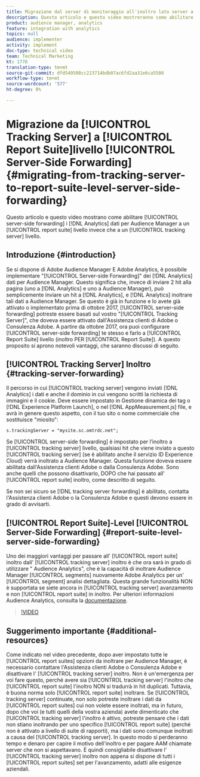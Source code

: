 ```yaml
---
title: Migrazione dal server di monitoraggio all'inoltro lato server a livello di suite di rapporti
description: Questo articolo e questo video mostreranno come abilitare l'inoltro lato server dei dati di Analytics  Audience Manager a livello di suite di rapporti invece che a livello di server di tracciamento.
product: audience manager, analytics
feature: integration with analytics
topics: null
audience: implementer
activity: implement
doc-type: technical video
team: Technical Marketing
kt: 1776
translation-type: tm+mt
source-git-commit: dfd549508cc223714bdb07ac6fd2aa31e6ca5586
workflow-type: tm+mt
source-wordcount: '577'
ht-degree: 0%

---
```



# Migrazione da [!UICONTROL Tracking Server] a [!UICONTROL Report Suite]livello [!UICONTROL Server-Side Forwarding] {#migrating-from-tracking-server-to-report-suite-level-server-side-forwarding}

Questo articolo e questo video mostrano come abilitare [!UICONTROL server-side forwarding] i [!DNL Analytics] dati per  Audience Manager a un [!UICONTROL report suite] livello invece che a un [!UICONTROL tracking server] livello.

## Introduzione {#introduction}

Se si dispone di Adobe Audience Manager E  Adobe Analytics, è possibile implementare &quot;[!UICONTROL Server-side Forwarding]&quot; dei [!DNL Analytics] dati per  Audience Manager. Questo significa che, invece di inviare 2 hit alla pagina (uno a [!DNL Analytics] e uno a  Audience Manager), può semplicemente inviare un hit a [!DNL Analytics], e [!DNL Analytics] inoltrare tali dati a  Audience Manager. Se questo è già in funzione e lo avete già attivato o implementato prima di ottobre 2017, [!UICONTROL server-side forwarding] potreste essere basati sul vostro &quot;[!UICONTROL Tracking Server]&quot;, che doveva essere attivato dall&#39;Assistenza clienti di  Adobe o  Consulenza Adobe. A partire da ottobre 2017, ora puoi configurare [!UICONTROL server-side forwarding] te stesso e farlo a [!UICONTROL Report Suite] livello (inoltro PER [!UICONTROL Report Suite]). A questo proposito si aprono notevoli vantaggi, che saranno discussi di seguito.

## [!UICONTROL Tracking Server] Inoltro {#tracking-server-forwarding}

Il percorso in cui [!UICONTROL tracking server] vengono inviati [!DNL Analytics] i dati e anche il dominio in cui vengono scritti la richiesta di immagini e il cookie. Deve essere impostato in Gestione dinamica dei tag o [!DNL Experience Platform Launch], o nel [!DNL AppMeasurement.js] file, e avrà in genere questo aspetto, con il tuo sito o nome commerciale che sostituisce &quot;miosito&quot;:

`s.trackingServer = "mysite.sc.omtrdc.net";`

Se [!UICONTROL server-side forwarding] è impostato per l’inoltro a [!UICONTROL tracking server] livello, qualsiasi hit che viene inviato a questo [!UICONTROL tracking server] (se è abilitato anche il servizio ID Experience Cloud) verrà inoltrato a  Audience Manager. Questa funzione doveva essere abilitata dall&#39;Assistenza clienti  Adobe o dalla Consulenza  Adobe. Sono anche quelli che possono disattivarlo, DOPO che hai passato all&#39; [!UICONTROL report suite] inoltro, come descritto di seguito.

Se non sei sicuro se [!DNL tracking server forwarding] è abilitato, contatta l&#39;Assistenza clienti  Adobe o la Consulenza  Adobe e questi devono essere in grado di avvisarti.

## [!UICONTROL Report Suite]-Level [!UICONTROL Server-Side Forwarding] {#report-suite-level-server-side-forwarding}

Uno dei maggiori vantaggi per passare all&#39; [!UICONTROL report suite] inoltro dall&#39; [!UICONTROL tracking server] inoltro è che ora sarà in grado di utilizzare &quot; Audience Analytics&quot;, che è la capacità di inoltrare  Audience Manager [!UICONTROL segments] nuovamente  Adobe Analytics per un&#39; [!UICONTROL segment] analisi dettagliata. Questa grande funzionalità NON è supportata se siete ancora in [!UICONTROL tracking server] avanzamento e non [!UICONTROL report suite] in inoltro. Per ulteriori informazioni  Audience Analytics, consulta la [documentazione](https://marketing.adobe.com/resources/help/en_US/analytics/audiences/).

>[!VIDEO](https://video.tv.adobe.com/v/23701/?quality=12)

## Suggerimento importante {#additional-resources}

Come indicato nel video precedente, dopo aver impostato tutte le [!UICONTROL report suites] opzioni da inoltrare per  Audience Manager, è necessario contattare l&#39;Assistenza clienti  Adobe o  Consulenza Adobe e disattivare l&#39; [!UICONTROL tracking server] inoltro. Non è un&#39;emergenza per voi fare questo, perché avere sia [!UICONTROL tracking server] l&#39;inoltro che [!UICONTROL report suite] l&#39;inoltro NON si tradurrà in hit duplicati. Tuttavia, è buona norma solo [!UICONTROL report suite] inoltrare. Se [!UICONTROL tracking server] continuate, non solo potreste inoltrare i dati da [!UICONTROL report suites] cui non volete essere inoltrati, ma in futuro, dopo che voi (e tutti quelli della vostra azienda) avete dimenticato che [!UICONTROL tracking server] l&#39;inoltro è attivo, potreste pensare che i dati non stiano inoltrando per uno specifico [!UICONTROL report suite] (perché non è attivato a livello di suite di rapporti), ma i dati sono comunque inoltrati a causa del [!UICONTROL tracking server]. In questo modo si perderanno tempo e denaro per capire il motivo dell&#39;inoltro e per pagare AAM chiamate server che non si aspettavano. È quindi consigliabile disattivare l&#39; [!UICONTROL tracking server] inoltro non appena si dispone di tutti i [!UICONTROL report suites] set per l&#39;avanzamento, adatti alle esigenze aziendali.
